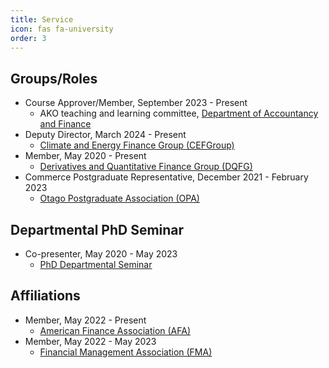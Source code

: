```yaml
---
title: Service
icon: fas fa-university
order: 3
---
```


## Groups/Roles 
- Course Approver/Member, September 2023 - Present
  - AKO teaching and learning committee, [Department of Accountancy and Finance](https://www.otago.ac.nz/accountancyfinance/about)
- Deputy Director, March 2024 - Present 
  - [Climate and Energy Finance Group (CEFGroup)](https://blogs.otago.ac.nz/cefg/)
- Member, May 2020 - Present
  - [Derivatives and Quantitative Finance Group (DQFG)](https://blogs.otago.ac.nz/dqfg/)
- Commerce Postgraduate Representative, December 2021 - February 2023
  - [Otago Postgraduate Association (OPA)](https://www.ousa.org.nz/executive/otago-postgraduate-association-)

## Departmental PhD Seminar
- Co-presenter, May 2020 - May 2023
  - [PhD Departmental Seminar](https://sites.google.com/view/uoworkshop/)

## Affiliations
- Member, May 2022 - Present
  - [American Finance Association (AFA)](https://afajof.org/)
- Member, May 2022 - May 2023
  - [Financial Management Association (FMA)](https://www.fma.org/)
